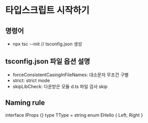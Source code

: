 # 타입스크립트 시작하기

## 명령어

- npx tsc --init // tsconfig.json 생성

## tsconfig.json 파일 옵션 설명

- forceConsistentCasingInFileNames: 대소문자 무조건 구별
- strict: strict mode
- skipLibCheck: 다운받은 모듈 d.ts 파일 검사 skip

## Naming rule

interface IProps {}
type TType = string
enum EHello {
Left,
Right
}
